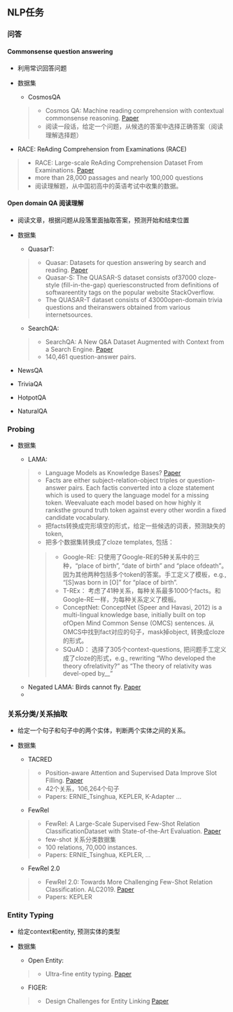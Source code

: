 ## NLP任务

### 问答
#### Commonsense question answering
* 利用常识回答问题
* 数据集
  * CosmosQA
  > * Cosmos QA: Machine reading comprehension with contextual commonsense reasoning. [Paper](https://arxiv.org/pdf/1909.00277.pdf)
  > * 阅读一段话，给定一个问题，从候选的答案中选择正确答案（阅读理解选择题）
  
 * RACE: ReAding Comprehension from Examinations (RACE)
 > * RACE: Large-scale ReAding Comprehension Dataset From Examinations. [Paper](https://arxiv.org/pdf/1704.04683.pdf)
 > * more than 28,000 passages and nearly 100,000 questions
 > * 阅读理解题，从中国初高中的英语考试中收集的数据。

#### Open domain QA 阅读理解
* 阅读文章，根据问题从段落里面抽取答案，预测开始和结束位置
* 数据集
  * QuasarT: 
  > * Quasar: Datasets for question answering by search and reading. [Paper](https://arxiv.org/pdf/1707.03904.pdf)
  > *  Quasar-S: The  QUASAR-S  dataset consists of37000 cloze-style (fill-in-the-gap) queriesconstructed  from  definitions  of  softwareentity  tags  on  the  popular  website  StackOverflow. 
  > * The QUASAR-T dataset consists of 43000open-domain  trivia  questions  and  theiranswers  obtained  from  various  internetsources.
  * SearchQA: 
  > * SearchQA: A New Q&A Dataset Augmented with Context from a Search Engine. [Paper](https://arxiv.org/pdf/1704.05179.pdf)
  > * 140,461 question-answer pairs.

* NewsQA
* TriviaQA
* HotpotQA
* NaturalQA

### Probing
* 数据集
  * LAMA: 
  > * Language Models as Knowledge Bases? [Paper](https://www.aclweb.org/anthology/D19-1250.pdf)
  > * Facts are either subject-relation-object triples or question-answer pairs.  Each factis converted into a cloze statement which is used to query the language model for a missing token. Weevaluate each model based on how highly it ranksthe  ground  truth  token  against  every  other  wordin  a  fixed  candidate  vocabulary.
  > * 把facts转换成完形填空的形式，给定一些候选的词表，预测缺失的token,
  > * 把多个数据集转换成了cloze templates, 包括：
  >> * Google-RE: 只使用了Google-RE的5种关系中的三种，“place  of  birth”,  “date  of  birth”  and  “place  ofdeath”。因为其他两种包括多个token的答案。手工定义了模板，e.g., “[S]was born in [O]” for “place of birth”.
  >> * T-REx： 考虑了41种关系，每种关系最多1000个facts。和Google-RE一样，为每种关系定义了模板。
  >> * ConceptNet: ConceptNet (Speer and Havasi, 2012) is a multi-lingual  knowledge  base,  initially  built  on  top  ofOpen  Mind  Common  Sense  (OMCS)  sentences. 从OMCS中找到fact对应的句子，mask掉object, 转换成cloze的形式。
  >> * SQuAD： 选择了305个context-questions, 把问题手工定义成了cloze的形式，e.g., rewriting “Who developed the theory ofrelativity?” as “The theory of relativity was devel-oped by__”
  
  * Negated LAMA: Birds cannot fly. [Paper](https://arxiv.org/abs/1911.03343)
  * 

### 关系分类/关系抽取
* 给定一个句子和句子中的两个实体，判断两个实体之间的关系。
* 数据集
  * TACRED
  > * Position-aware Attention and Supervised Data Improve Slot Filling. [Paper](https://www.aclweb.org/anthology/D17-1004.pdf)
  > * 42个关系，106,264个句子
  > * Papers: ERNIE_Tsinghua, KEPLER, K-Adapter ...
  
  * FewRel
  > * FewRel: A Large-Scale Supervised Few-Shot Relation ClassificationDataset with State-of-the-Art Evaluation. [Paper](https://www.aclweb.org/anthology/D18-1514.pdf)
  > * few-shot 关系分类数据集
  > * 100 relations, 70,000 instances.
  > * Papers: ERNIE_Tsinghua, KEPLER, ...
  
  * FewRel 2.0
  > * FewRel 2.0: Towards More Challenging Few-Shot Relation Classification. ALC2019. [Paper](https://www.aclweb.org/anthology/P16-1145.pdf)
  > * Papers: KEPLER



### Entity Typing
* 给定context和entity, 预测实体的类型
* 数据集
  * Open Entity:
  > * Ultra-fine entity typing. [Paper](https://arxiv.org/pdf/1807.04905v1.pdf)
    
  
  * FIGER: 
  > * Design Challenges for Entity Linking [Paper](https://transacl.org/ojs/index.php/tacl/article/view/528)


